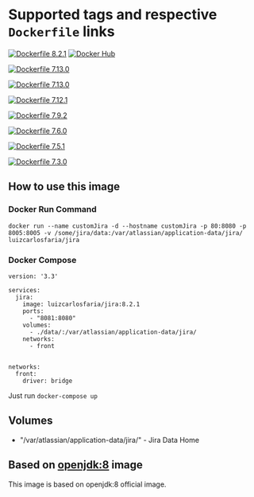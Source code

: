 # Supported tags and respective ```Dockerfile``` links
[![Dockerfile 8.2.1](https://img.shields.io/badge/Dockerfile-v8.2.1-blue.svg?style=flat)](https://github.com/docker-gallery/jira/blob/v.8.2.1/Dockerfile) [![Docker Hub](https://img.shields.io/badge/DockerHub-v8.2.1-blue.svg?style=flat)](https://hub.docker.com/r/luizcarlosfaria/jira/)


[![Dockerfile 7.13.0](https://img.shields.io/badge/Dockerfile-v8.0.1-lightgray.svg?style=flat)](https://github.com/docker-gallery/jira/blob/v.8.0.1/Dockerfile) 

[![Dockerfile 7.13.0](https://img.shields.io/badge/Dockerfile-v7.13.0-lightgray.svg?style=flat)](https://github.com/docker-gallery/jira/blob/v.7.13.0/Dockerfile) 

[![Dockerfile 7.12.1](https://img.shields.io/badge/Dockerfile-v7.12.1-lightgray.svg?style=flat)](https://github.com/docker-gallery/jira/blob/v.7.12.1/Dockerfile) 

[![Dockerfile 7.9.2](https://img.shields.io/badge/Dockerfile-v7.9.2-lightgray.svg?style=flat)](https://github.com/docker-gallery/jira/blob/v.7.9.2/Dockerfile)

[![Dockerfile 7.6.0](https://img.shields.io/badge/Dockerfile-v7.6.0-lightgray.svg?style=flat)](https://github.com/docker-gallery/jira/blob/v.7.6.0/Dockerfile)

[![Dockerfile 7.5.1](https://img.shields.io/badge/Dockerfile-v7.5.1-lightgray.svg?style=flat)](https://github.com/docker-gallery/jira/blob/v.7.5.1/Dockerfile)

[![Dockerfile 7.3.0](https://img.shields.io/badge/Dockerfile-v7.3.0-lightgray.svg?style=flat)](https://github.com/docker-gallery/jira/blob/v.7.3.0/Dockerfile)




## How to use this image

### Docker Run Command

```
docker run --name customJira -d --hostname customJira -p 80:8080 -p 8005:8005 -v /some/jira/data:/var/atlassian/application-data/jira/ luizcarlosfaria/jira
```

### Docker Compose
```
version: '3.3'

services:
  jira:
    image: luizcarlosfaria/jira:8.2.1
    ports:
      - "8081:8080"
    volumes:
      - ./data/:/var/atlassian/application-data/jira/
    networks:
      - front


networks:
  front:
    driver: bridge
```
Just run ```docker-compose up```




## Volumes
* "/var/atlassian/application-data/jira/" - Jira Data Home

## Based on [openjdk:8](https://hub.docker.com/_/openjdk/) image
This image is based on openjdk:8 official image.
